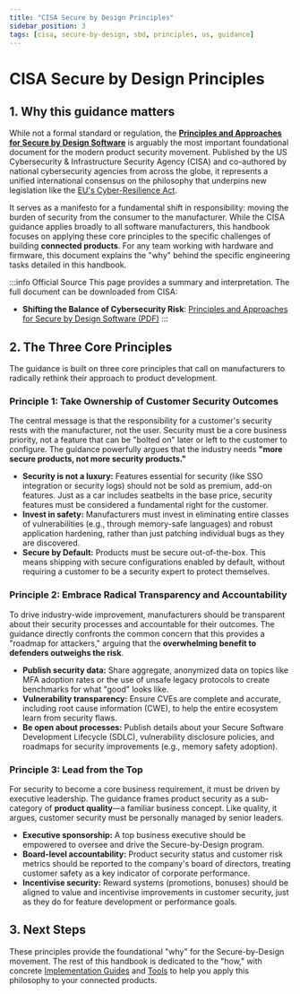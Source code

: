 ```yaml
---
title: "CISA Secure by Design Principles"
sidebar_position: 3
tags: [cisa, secure-by-design, sbd, principles, us, guidance]
---
```

# CISA Secure by Design Principles

## 1. Why this guidance matters

While not a formal standard or regulation, the **[Principles and Approaches for Secure by Design Software][cisa_pdf]** is arguably the most important foundational document for the modern product security movement. Published by the US Cybersecurity & Infrastructure Security Agency (CISA) and co-authored by national cybersecurity agencies from across the globe, it represents a unified international consensus on the philosophy that underpins new legislation like the [EU's Cyber-Resilience Act](../standards/eu/cra-overview.md).

It serves as a manifesto for a fundamental shift in responsibility: moving the burden of security from the consumer to the manufacturer. While the CISA guidance applies broadly to all software manufacturers, this handbook focuses on applying these core principles to the specific challenges of building **connected products**. For any team working with hardware and firmware, this document explains the "why" behind the specific engineering tasks detailed in this handbook.

:::info Official Source
This page provides a summary and interpretation. The full document can be downloaded from CISA:
- **Shifting the Balance of Cybersecurity Risk**: [Principles and Approaches for Secure by Design Software (PDF)][cisa_pdf]
:::

## 2. The Three Core Principles

The guidance is built on three core principles that call on manufacturers to radically rethink their approach to product development.

### Principle 1: Take Ownership of Customer Security Outcomes
The central message is that the responsibility for a customer's security rests with the manufacturer, not the user. Security must be a core business priority, not a feature that can be "bolted on" later or left to the customer to configure. The guidance powerfully argues that the industry needs **"more secure products, not more security products."**

- **Security is not a luxury:** Features essential for security (like SSO integration or security logs) should not be sold as premium, add-on features. Just as a car includes seatbelts in the base price, security features must be considered a fundamental right for the customer.
- **Invest in safety:** Manufacturers must invest in eliminating entire classes of vulnerabilities (e.g., through memory-safe languages) and robust application hardening, rather than just patching individual bugs as they are discovered.
- **Secure by Default:** Products must be secure out-of-the-box. This means shipping with secure configurations enabled by default, without requiring a customer to be a security expert to protect themselves.

### Principle 2: Embrace Radical Transparency and Accountability
To drive industry-wide improvement, manufacturers should be transparent about their security processes and accountable for their outcomes. The guidance directly confronts the common concern that this provides a "roadmap for attackers," arguing that the **overwhelming benefit to defenders outweighs the risk**.

- **Publish security data:** Share aggregate, anonymized data on topics like MFA adoption rates or the use of unsafe legacy protocols to create benchmarks for what "good" looks like.
- **Vulnerability transparency:** Ensure CVEs are complete and accurate, including root cause information (CWE), to help the entire ecosystem learn from security flaws.
- **Be open about processes:** Publish details about your Secure Software Development Lifecycle (SDLC), vulnerability disclosure policies, and roadmaps for security improvements (e.g., memory safety adoption).

### Principle 3: Lead from the Top
For security to become a core business requirement, it must be driven by executive leadership. The guidance frames product security as a sub-category of **product quality**—a familiar business concept. Like quality, it argues, customer security must be personally managed by senior leaders.

- **Executive sponsorship:** A top business executive should be empowered to oversee and drive the Secure-by-Design program.
- **Board-level accountability:** Product security status and customer risk metrics should be reported to the company's board of directors, treating customer safety as a key indicator of corporate performance.
- **Incentivise security:** Reward systems (promotions, bonuses) should be aligned to value and incentivise improvements in customer security, just as they do for feature development or performance goals.

## 3. Next Steps

These principles provide the foundational "why" for the Secure-by-Design movement. The rest of this handbook is dedicated to the "how," with concrete [Implementation Guides](../implementation/index.md) and [Tools](../tools/index.md) to help you apply this philosophy to your connected products.

<!-- Citations -->
[cisa_pdf]: https://www.cisa.gov/sites/default/files/2023-10/SecureByDesign_1025_508c.pdf "Shifting the Balance of Cybersecurity Risk: Principles and Approaches for Secure by Design Software" 